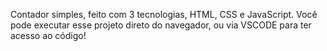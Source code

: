 Contador simples, feito com 3 tecnologias, HTML, CSS e JavaScript. Você pode executar esse projeto direto do navegador, ou via VSCODE para ter acesso ao código!
